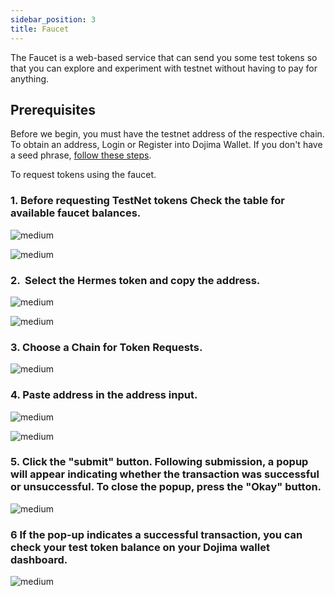 ```yaml
---
sidebar_position: 3
title: Faucet
---
```


The Faucet is a web-based service that can send you some test tokens so that you can explore and experiment with testnet without having to pay for anything.

## Prerequisites 

Before we begin, you must have the testnet address of the respective chain. To obtain an address, Login or Register into Dojima Wallet. If you don't have a seed phrase, [follow these steps](../docs/wallet/wallet-creation.md).

To request tokens using the faucet.

### **1**. Before requesting TestNet tokens Check the table for available faucet balances. 

![medium](https://dojima-images.s3.ap-south-1.amazonaws.com/dojima-docs/img/faucet/click-faucet-icon.png)

![medium](https://dojima-images.s3.ap-south-1.amazonaws.com/dojima-docs/img/faucet/faucet-table.png)

### **2**.  Select the Hermes token and copy the address.

![medium](https://dojima-images.s3.ap-south-1.amazonaws.com/dojima-docs/img/faucet/dojima-token.png)

![medium](https://dojima-images.s3.ap-south-1.amazonaws.com/dojima-docs/img/faucet/dojima-token-address.png)


### **3**. Choose a Chain for Token Requests.

![medium](https://dojima-images.s3.ap-south-1.amazonaws.com/dojima-docs/img/faucet/select-dojima-token.png)



### **4**. Paste address in the address input.

![medium](https://dojima-images.s3.ap-south-1.amazonaws.com/dojima-docs/img/faucet/paste-dojima-address.png)

![medium](https://dojima-images.s3.ap-south-1.amazonaws.com/dojima-docs/img/faucet/complete-paste-dojima.png)

### **5**. Click the "submit" button. Following submission, a popup will appear indicating whether the transaction was successful or unsuccessful. To close the popup, press the "Okay" button. 

![medium](https://dojima-images.s3.ap-south-1.amazonaws.com/dojima-docs/img/faucet/request-dojima-complete.png)

### **6** If the pop-up indicates a successful transaction, you can check your test token balance on your Dojima wallet dashboard.

![medium](https://dojima-images.s3.ap-south-1.amazonaws.com/dojima-docs/img/faucet/check-dojima-balance.png)